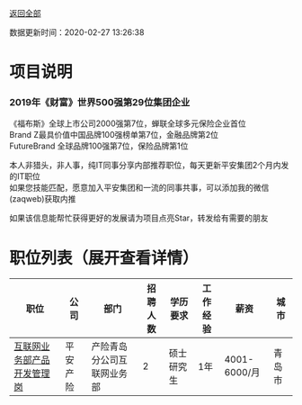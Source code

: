 [返回全部](https://github.com/zaqweb/PA-IT-JOBS/)

数据更新时间：2020-02-27 13:26:38
# 项目说明

### 2019年《财富》世界500强第29位集团企业
《福布斯》全球上市公司2000强第7位，蝉联全球多元保险企业首位  
Brand Z最具价值中国品牌100强榜单第7位，金融品牌第2位  
FutureBrand 全球品牌100强第7位，保险品牌第1位

本人非猎头，非人事，纯IT同事分享内部推荐职位，每天更新平安集团2个月内发的IT职位  
如果您技能匹配，愿意加入平安集团和一流的同事共事，可以添加我的微信(zaqweb)获取内推 

如果该信息能帮忙获得更好的发展请为项目点亮Star，转发给有需要的朋友
# 职位列表（展开查看详情）

|职位|公司|部门|招聘人数|学历要求|工作经验|薪资|城市|
|---|---|---|---|---|---|---|---|
|[互联网业务部产品开发管理岗](../detail/E7E289C9FA7541C8942B3A65F1C8ED93.md)|平安产险|产险青岛分公司互联网业务部|2|硕士研究生|1年|4001-6000/月|青岛市|




